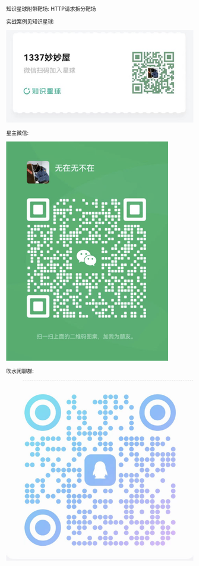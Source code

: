 知识星球附带靶场: HTTP请求拆分靶场

实战案例见知识星球:

![](./image.png)


星主微信:

![vx:xdujim](mywx.png)

吹水闲聊群:

![575701862](./qq.png)

